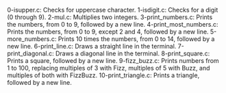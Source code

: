 0-isupper.c: Checks for uppercase character.
1-isdigit.c: Checks for a digit (0 through 9).
2-mul.c: Multiplies two integers.
3-print_numbers.c: Prints the numbers, from 0 to 9, followed by a new line.
4-print_most_numbers.c: Prints the numbers, from 0 to 9, except 2 and 4, followed by a new line.
5-more_numbers.c: Prints 10 times the numbers, from 0 to 14, followed by a new line.
6-print_line.c: Draws a straight line in the terminal.
7-print_diagonal.c: Draws a diagonal line in the terminal.
8-print_square.c: Prints a square, followed by a new line.
9-fizz_buzz.c: Prints numbers from 1 to 100, replacing multiples of 3 with Fizz, multiples of 5 with Buzz, and multiples of both with FizzBuzz.
10-print_triangle.c: Prints a triangle, followed by a new line.
